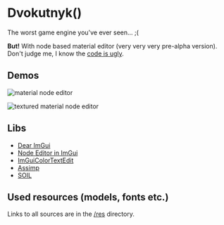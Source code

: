 # Dvokutnyk()
The worst game engine you've ever seen... ;(

**But!** With node based material editor (very very very pre-alpha version). Don't judge me, I know the [code is ugly](https://github.com/microsoft/calculator).

## Demos
![material node editor](https://github.com/mtiapko/dk/blob/master/res/screenshot/material-node-editor.png)

![textured material node editor](https://github.com/mtiapko/dk/blob/master/res/screenshot/textured-material-node-editor.png)

## Libs
- [Dear ImGui](https://github.com/ocornut/imgui)
- [Node Editor in ImGui](https://github.com/thedmd/imgui-node-editor)
- [ImGuiColorTextEdit](https://github.com/BalazsJako/ImGuiColorTextEdit)
- [Assimp](https://github.com/assimp/assimp)
- [SOIL](https://www.lonesock.net/soil.html)

## Used resources (models, fonts etc.)
Links to all sources are in the [/res](https://github.com/mtiapko/dk/tree/master/res) directory.
